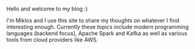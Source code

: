 Hello and welcome to my blog :) 

I'm Miklos and I use this site to share my thoughts on whatever I find interesting enough. Currently these topics include modern programming languages (backend focus), 
Apache Spark and Kafka as well as various tools from cloud providers like AWS. 




